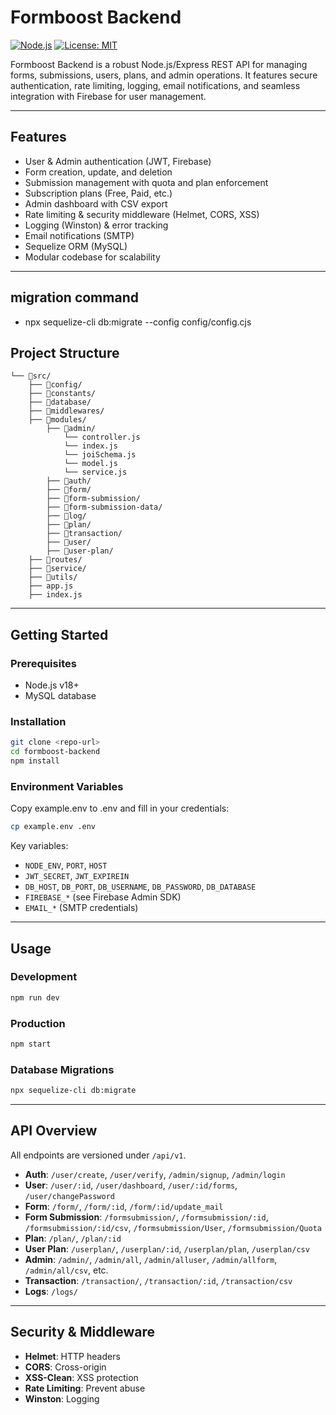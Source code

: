 # Formboost Backend

[![Node.js](https://img.shields.io/badge/node-%3E=18.x-brightgreen)](https://nodejs.org/) [![License: MIT](https://img.shields.io/badge/License-MIT-yellow.svg)](LICENSE)

Formboost Backend is a robust Node.js/Express REST API for managing forms, submissions, users, plans, and admin operations. It features secure authentication, rate limiting, logging, email notifications, and seamless integration with Firebase for user management.

---

## Features

- User & Admin authentication (JWT, Firebase)
- Form creation, update, and deletion
- Submission management with quota and plan enforcement
- Subscription plans (Free, Paid, etc.)
- Admin dashboard with CSV export
- Rate limiting & security middleware (Helmet, CORS, XSS)
- Logging (Winston) & error tracking
- Email notifications (SMTP)
- Sequelize ORM (MySQL)
- Modular codebase for scalability

---


## migration command
 - npx sequelize-cli db:migrate --config config/config.cjs

## Project Structure

```
└── 📁src/
    ├── 📁config/
    ├── 📁constants/
    ├── 📁database/
    ├── 📁middlewares/
    ├── 📁modules/
        ├── 📁admin/
            └── controller.js
            └── index.js
            └── joiSchema.js
            └── model.js
            └── service.js
        ├── 📁auth/
        ├── 📁form/
        ├── 📁form-submission/
        ├── 📁form-submission-data/
        ├── 📁log/
        ├── 📁plan/
        ├── 📁transaction/
        ├── 📁user/
        ├── 📁user-plan/
    ├── 📁routes/
    ├── 📁service/
    ├── 📁utils/
    ├── app.js
    ├── index.js
```

---

## Getting Started

### Prerequisites

- Node.js v18+
- MySQL database

### Installation

```sh
git clone <repo-url>
cd formboost-backend
npm install
```

### Environment Variables

Copy example.env to .env and fill in your credentials:

```sh
cp example.env .env
```

Key variables:

- `NODE_ENV`, `PORT`, `HOST`
- `JWT_SECRET`, `JWT_EXPIREIN`
- `DB_HOST`, `DB_PORT`, `DB_USERNAME`, `DB_PASSWORD`, `DB_DATABASE`
- `FIREBASE_*` (see Firebase Admin SDK)
- `EMAIL_*` (SMTP credentials)

---

## Usage

### Development

```sh
npm run dev
```

### Production

```sh
npm start
```

### Database Migrations

```sh
npx sequelize-cli db:migrate
```

---

## API Overview

All endpoints are versioned under `/api/v1`.

- **Auth**: `/user/create`, `/user/verify`, `/admin/signup`, `/admin/login`
- **User**: `/user/:id`, `/user/dashboard`, `/user/:id/forms`, `/user/changePassword`
- **Form**: `/form/`, `/form/:id`, `/form/:id/update_mail`
- **Form Submission**: `/formsubmission/`, `/formsubmission/:id`, `/formsubmission/:id/csv`, `/formsubmission/User`, `/formsubmission/Quota`
- **Plan**: `/plan/`, `/plan/:id`
- **User Plan**: `/userplan/`, `/userplan/:id`, `/userplan/plan`, `/userplan/csv`
- **Admin**: `/admin/`, `/admin/all`, `/admin/alluser`, `/admin/allform`, `/admin/all/csv`, etc.
- **Transaction**: `/transaction/`, `/transaction/:id`, `/transaction/csv`
- **Logs**: `/logs/`

---

## Security & Middleware

- **Helmet**: HTTP headers
- **CORS**: Cross-origin
- **XSS-Clean**: XSS protection
- **Rate Limiting**: Prevent abuse
- **Winston**: Logging